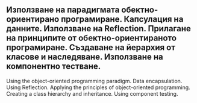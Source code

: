 Използване на парадигмата обектно-ориентирано програмиране.
Капсулация на данните.
Използване на Reflection.
Прилагане на принципите от обектно-ориентираното програмиране.
Създаване на йерархия от класове и наследяване.
Използване на компонентно тестване.
-----------------------------------------
Using the object-oriented programming paradigm.
Data encapsulation.
Using Reflection.
Applying the principles of object-oriented programming.
Creating a class hierarchy and inheritance.
Using component testing.
